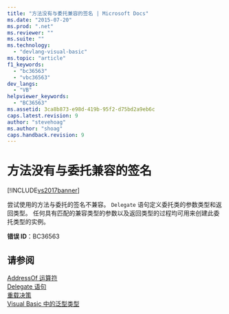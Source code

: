 ```yaml
---
title: "方法没有与委托兼容的签名 | Microsoft Docs"
ms.date: "2015-07-20"
ms.prod: ".net"
ms.reviewer: ""
ms.suite: ""
ms.technology: 
  - "devlang-visual-basic"
ms.topic: "article"
f1_keywords: 
  - "bc36563"
  - "vbc36563"
dev_langs: 
  - "VB"
helpviewer_keywords: 
  - "BC36563"
ms.assetid: 3ca8b873-e98d-419b-95f2-d75bd2a9eb6c
caps.latest.revision: 9
author: "stevehoag"
ms.author: "shoag"
caps.handback.revision: 9
---
```

# 方法没有与委托兼容的签名
[!INCLUDE[vs2017banner](../../../visual-basic/includes/vs2017banner.md)]

尝试使用的方法与委托的签名不兼容。  `Delegate` 语句定义委托类的参数类型和返回类型。  任何具有匹配的兼容类型的参数以及返回类型的过程均可用来创建此委托类型的实例。  
  
 **错误 ID**：BC36563  
  
## 请参阅  
 [AddressOf 运算符](../../../visual-basic/language-reference/operators/addressof-operator.md)   
 [Delegate 语句](../../../visual-basic/language-reference/statements/delegate-statement.md)   
 [重载决策](../../../visual-basic/programming-guide/language-features/procedures/overload-resolution.md)   
 [Visual Basic 中的泛型类型](../../../visual-basic/programming-guide/language-features/data-types/generic-types.md)